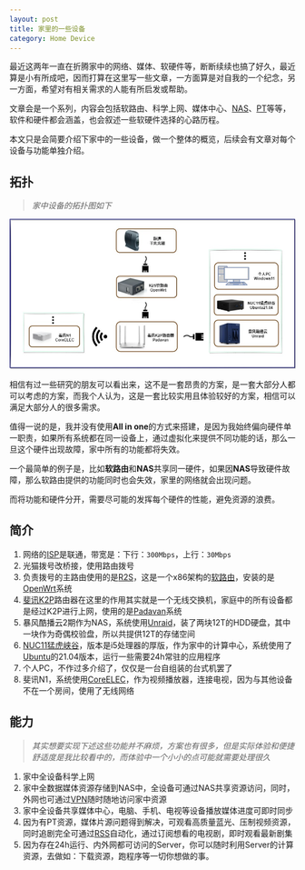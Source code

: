 ```yaml
---
layout: post
title: 家里的一些设备
category: Home Device
---
```


最近这两年一直在折腾家中的网络、媒体、软硬件等，断断续续也搞了好久，最近算是小有所成吧，因而打算在这里写一些文章，一方面算是对自我的一个纪念，另一方面，希望对有相关需求的人能有所启发或帮助。

文章会是一个系列，内容会包括软路由、科学上网、媒体中心、[NAS](https://zh.wikipedia.org/wiki/%E8%99%9B%E6%93%AC%E7%A7%81%E4%BA%BA%E7%B6%B2%E8%B7%AF)、[PT](https://zh.wikipedia.org/wiki/PT%E4%B8%8B%E8%BC%89)等等，软件和硬件都会涵盖，也会叙述一些软硬件选择的心路历程。

本文只是会简要介绍下家中的一些设备，做一个整体的概览，后续会有文章对每个设备与功能单独介绍。

## 拓扑
> *家中设备的拓扑图如下*

![拓扑](/assets/img/home-device.jpg)

相信有过一些研究的朋友可以看出来，这不是一套昂贵的方案，是一套大部分人都可以考虑的方案，而我个人认为，这是一套比较实用且体验较好的方案，相信可以满足大部分人的很多需求。

值得一说的是，我并没有使用**All in one**的方式来搭建，是因为我始终偏向硬件单一职责，如果所有系统都在同一设备上，通过虚拟化来提供不同功能的话，那么一旦这个硬件出现故障，家中所有的功能都将失效。

一个最简单的例子是，比如**软路由**和**NAS**共享同一硬件，如果因**NAS**导致硬件故障，那么软路由提供的功能同时也会失效，家里的网络就会出现问题。

而将功能和硬件分开，需要尽可能的发挥每个硬件的性能，避免资源的浪费。

## 简介
1. 网络的[ISP](https://zh.wikipedia.org/wiki/%E4%BA%92%E8%81%94%E7%BD%91%E6%9C%8D%E5%8A%A1%E4%BE%9B%E5%BA%94%E5%95%86)是联通，带宽是：下行：`300Mbps`，上行：`30Mbps`
2. 光猫拨号改桥接，使用路由拨号
3. 负责拨号的主路由使用的是[R2S](https://wiki.friendlyarm.com/wiki/index.php/NanoPi_R2S/zh)，这是一个x86架构的[软路由](https://baike.baidu.com/item/%E8%BD%AF%E8%B7%AF%E7%94%B1/4824918)，安装的是[OpenWrt](https://openwrt.org/)系统
4. [斐讯K2P](https://detail.zol.com.cn/wireless_router/index1176025.shtml)路由器在这里的作用其实就是一个无线交换机，家庭中的所有设备都是经过K2P进行上网，使用的是[Padavan](https://github.com/hanwckf/rt-n56u)系统
5. 暴风酷播云2期作为NAS，系统使用[Unraid](https://unraid.net/)，装了两块12T的HDD硬盘，其中一块作为奇偶校验盘，所以共提供12T的存储空间
6. [NUC11猛虎峡谷](https://www.intel.cn/content/www/cn/zh/products/sku/205594/intel-nuc-11-pro-kit-nuc11tnhi5/specifications.html)，版本是i5处理器的厚版，作为家中的计算中心，系统使用了[Ubuntu](https://ubuntu.com/)的21.04版本，运行一些需要24h常驻的应用程序
7. 个人PC，不作过多介绍了，仅仅是一台自组装的台式机罢了
8. 斐讯N1，系统使用[CoreELEC](https://coreelec.org/)，作为视频播放器，连接电视，因为与其他设备不在一个房间，使用了无线网络

## 能力
> *其实想要实现下述这些功能并不麻烦，方案也有很多，但是实际体验和便捷舒适度是我比较看中的，而体验中一个小小的点可能就需要处理很久*

1. 家中全设备科学上网
2. 家中全数据媒体资源存储到NAS中，全设备可通过NAS共享资源访问，同时，外网也可通过[VPN](https://zh.wikipedia.org/wiki/%E8%99%9B%E6%93%AC%E7%A7%81%E4%BA%BA%E7%B6%B2%E8%B7%AF)随时随地访问家中资源
3. 家中全设备共享媒体中心，电脑、手机、电视等设备播放媒体进度可即时同步
4. 因为有PT资源，媒体片源问题得到解决，可观看高质量蓝光、压制视频资源，同时追剧完全可通过[RSS](https://zh.wikipedia.org/zh/RSS)自动化，通过订阅想看的电视剧，即时观看最新剧集
5. 因为存在24h运行、内外网都可访问的Server，你可以随时利用Server的计算资源，去做如：下载资源，跑程序等一切你想做的事。

